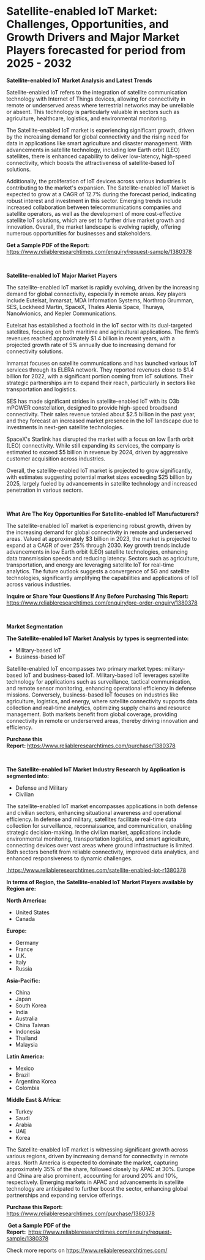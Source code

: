 <p><h1>Satellite-enabled IoT Market: Challenges, Opportunities, and Growth Drivers and Major Market Players forecasted for period from 2025 - 2032</h1></p><p><strong>Satellite-enabled IoT Market Analysis and Latest Trends</strong></p>
<p><p>Satellite-enabled IoT refers to the integration of satellite communication technology with Internet of Things devices, allowing for connectivity in remote or underserved areas where terrestrial networks may be unreliable or absent. This technology is particularly valuable in sectors such as agriculture, healthcare, logistics, and environmental monitoring.</p><p>The Satellite-enabled IoT market is experiencing significant growth, driven by the increasing demand for global connectivity and the rising need for data in applications like smart agriculture and disaster management. With advancements in satellite technology, including low Earth orbit (LEO) satellites, there is enhanced capability to deliver low-latency, high-speed connectivity, which boosts the attractiveness of satellite-based IoT solutions.</p><p>Additionally, the proliferation of IoT devices across various industries is contributing to the market's expansion. The Satellite-enabled IoT Market is expected to grow at a CAGR of 12.7% during the forecast period, indicating robust interest and investment in this sector. Emerging trends include increased collaboration between telecommunications companies and satellite operators, as well as the development of more cost-effective satellite IoT solutions, which are set to further drive market growth and innovation. Overall, the market landscape is evolving rapidly, offering numerous opportunities for businesses and stakeholders.</p></p>
<p><strong>Get a Sample PDF of the Report:&nbsp;</strong> <a href="https://www.reliableresearchtimes.com/enquiry/request-sample/1380378?utm_campaign=3014&utm_medium=2&utm_source=Github&utm_content=ia&utm_term=11032025&utm_id=satellite-enabled-iot">https://www.reliableresearchtimes.com/enquiry/request-sample/1380378</a></p>
<p>&nbsp;</p>
<p><strong>Satellite-enabled IoT Major Market Players</strong></p>
<p><p>The satellite-enabled IoT market is rapidly evolving, driven by the increasing demand for global connectivity, especially in remote areas. Key players include Eutelsat, Inmarsat, MDA Information Systems, Northrop Grumman, SES, Lockheed Martin, SpaceX, Thales Alenia Space, Thuraya, NanoAvionics, and Kepler Communications.</p><p>Eutelsat has established a foothold in the IoT sector with its dual-targeted satellites, focusing on both maritime and agricultural applications. The firm’s revenues reached approximately $1.4 billion in recent years, with a projected growth rate of 5% annually due to increasing demand for connectivity solutions.</p><p>Inmarsat focuses on satellite communications and has launched various IoT services through its ELERA network. They reported revenues close to $1.4 billion for 2022, with a significant portion coming from IoT solutions. Their strategic partnerships aim to expand their reach, particularly in sectors like transportation and logistics.</p><p>SES has made significant strides in satellite-enabled IoT with its O3b mPOWER constellation, designed to provide high-speed broadband connectivity. Their sales revenue totaled about $2.5 billion in the past year, and they forecast an increased market presence in the IoT landscape due to investments in next-gen satellite technologies.</p><p>SpaceX's Starlink has disrupted the market with a focus on low Earth orbit (LEO) connectivity. While still expanding its services, the company is estimated to exceed $5 billion in revenue by 2024, driven by aggressive customer acquisition across industries.</p><p>Overall, the satellite-enabled IoT market is projected to grow significantly, with estimates suggesting potential market sizes exceeding $25 billion by 2025, largely fueled by advancements in satellite technology and increased penetration in various sectors.</p></p>
<p>&nbsp;</p>
<p><strong>What Are The Key Opportunities For Satellite-enabled IoT Manufacturers?</strong></p>
<p><p>The satellite-enabled IoT market is experiencing robust growth, driven by the increasing demand for global connectivity in remote and underserved areas. Valued at approximately $3 billion in 2023, the market is projected to expand at a CAGR of over 25% through 2030. Key growth trends include advancements in low Earth orbit (LEO) satellite technologies, enhancing data transmission speeds and reducing latency. Sectors such as agriculture, transportation, and energy are leveraging satellite IoT for real-time analytics. The future outlook suggests a convergence of 5G and satellite technologies, significantly amplifying the capabilities and applications of IoT across various industries.</p></p>
<p><strong>Inquire or Share Your Questions If Any Before Purchasing This Report:</strong> <a href="https://www.reliableresearchtimes.com/enquiry/pre-order-enquiry/1380378?utm_campaign=3014&utm_medium=2&utm_source=Github&utm_content=ia&utm_term=11032025&utm_id=satellite-enabled-iot">https://www.reliableresearchtimes.com/enquiry/pre-order-enquiry/1380378</a></p>
<p>&nbsp;</p>
<p><strong>Market Segmentation</strong></p>
<p><strong>The Satellite-enabled IoT Market Analysis by types is segmented into:</strong></p>
<p><ul><li>Military-based IoT</li><li>Business-based IoT</li></ul></p>
<p><p>Satellite-enabled IoT encompasses two primary market types: military-based IoT and business-based IoT. Military-based IoT leverages satellite technology for applications such as surveillance, tactical communication, and remote sensor monitoring, enhancing operational efficiency in defense missions. Conversely, business-based IoT focuses on industries like agriculture, logistics, and energy, where satellite connectivity supports data collection and real-time analytics, optimizing supply chains and resource management. Both markets benefit from global coverage, providing connectivity in remote or underserved areas, thereby driving innovation and efficiency.</p></p>
<p><strong>Purchase this Report:&nbsp;</strong><a href="https://www.reliableresearchtimes.com/purchase/1380378?utm_campaign=3014&utm_medium=2&utm_source=Github&utm_content=ia&utm_term=11032025&utm_id=satellite-enabled-iot">https://www.reliableresearchtimes.com/purchase/1380378</a></p>
<p>&nbsp;</p>
<p><strong>The Satellite-enabled IoT Market Industry Research by Application is segmented into:</strong></p>
<p><ul><li>Defense and Military</li><li>Civilian</li></ul></p>
<p><p>The satellite-enabled IoT market encompasses applications in both defense and civilian sectors, enhancing situational awareness and operational efficiency. In defense and military, satellites facilitate real-time data collection for surveillance, reconnaissance, and communication, enabling strategic decision-making. In the civilian market, applications include environmental monitoring, transportation logistics, and smart agriculture, connecting devices over vast areas where ground infrastructure is limited. Both sectors benefit from reliable connectivity, improved data analytics, and enhanced responsiveness to dynamic challenges.</p></p>
<p><a href="https://www.reliableresearchtimes.com/satellite-enabled-iot-r1380378?utm_campaign=3014&utm_medium=2&utm_source=Github&utm_content=ia&utm_term=11032025&utm_id=satellite-enabled-iot">&nbsp;https://www.reliableresearchtimes.com/satellite-enabled-iot-r1380378</a></p>
<p><strong>In terms of Region, the Satellite-enabled IoT Market Players available by Region are:</strong></p>
<p>
    <p> <strong> North America: </strong>
        <ul>
            <li>United States</li>
            <li>Canada</li>
        </ul>
        </p> 
    <p> <strong> Europe: </strong>
        <ul>
            <li>Germany</li>
            <li>France</li>
            <li>U.K.</li>
            <li>Italy</li>
            <li>Russia</li>
        </ul>
        </p> 
    <p> <strong> Asia-Pacific: </strong>
        <ul>
            <li>China</li>
            <li>Japan</li>
            <li>South Korea</li>
            <li>India</li>
            <li>Australia</li>
            <li>China Taiwan</li>
            <li>Indonesia</li>
            <li>Thailand</li>
            <li>Malaysia</li>
        </ul>
        </p> 
    <p> <strong> Latin America: </strong>
        <ul>
            <li>Mexico</li>
            <li>Brazil</li>
            <li>Argentina Korea</li>
            <li>Colombia</li>
        </ul>
        </p> 
    <p> <strong> Middle East & Africa: </strong>
        <ul>
            <li>Turkey</li>
            <li>Saudi</li>
            <li>Arabia</li>
            <li>UAE</li>
            <li>Korea</li>
        </ul>
    </p>
    </p>
<p><p>The Satellite-enabled IoT market is witnessing significant growth across various regions, driven by increasing demand for connectivity in remote areas. North America is expected to dominate the market, capturing approximately 35% of the share, followed closely by APAC at 30%. Europe and China are also prominent, accounting for around 20% and 10%, respectively. Emerging markets in APAC and advancements in satellite technology are anticipated to further boost the sector, enhancing global partnerships and expanding service offerings.</p></p>
<p><strong>Purchase this Report: </strong><a href="https://www.reliableresearchtimes.com/purchase/1380378?utm_campaign=3014&utm_medium=2&utm_source=Github&utm_content=ia&utm_term=11032025&utm_id=satellite-enabled-iot">https://www.reliableresearchtimes.com/purchase/1380378</a></p>
<p>&nbsp;<strong>Get a Sample PDF of the Report:&nbsp;&nbsp;</strong><a href="https://www.reliableresearchtimes.com/enquiry/request-sample/1380378?utm_campaign=3014&utm_medium=2&utm_source=Github&utm_content=ia&utm_term=11032025&utm_id=satellite-enabled-iot">https://www.reliableresearchtimes.com/enquiry/request-sample/1380378</a></p>
<p><strong></strong></p>
<p>Check more reports on <a href="https://www.reliableresearchtimes.com/?utm_campaign=3014&utm_medium=2&utm_source=Github&utm_content=ia&utm_term=11032025&utm_id=satellite-enabled-iot">https://www.reliableresearchtimes.com/</a></p>
